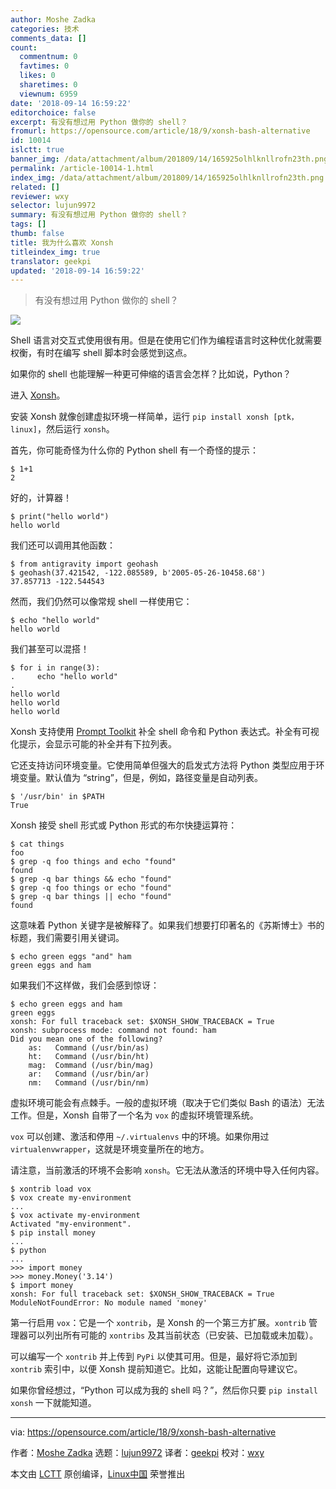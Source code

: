 ```yaml
---
author: Moshe Zadka
categories: 技术
comments_data: []
count:
  commentnum: 0
  favtimes: 0
  likes: 0
  sharetimes: 0
  viewnum: 6959
date: '2018-09-14 16:59:22'
editorchoice: false
excerpt: 有没有想过用 Python 做你的 shell？
fromurl: https://opensource.com/article/18/9/xonsh-bash-alternative
id: 10014
islctt: true
banner_img: /data/attachment/album/201809/14/165925olhlknllrofn23th.png
permalink: /article-10014-1.html
index_img: /data/attachment/album/201809/14/165925olhlknllrofn23th.png.thumb.jpg
related: []
reviewer: wxy
selector: lujun9972
summary: 有没有想过用 Python 做你的 shell？
tags: []
thumb: false
title: 我为什么喜欢 Xonsh
titleindex_img: true
translator: geekpi
updated: '2018-09-14 16:59:22'
---
```



> 
> 有没有想过用 Python 做你的 shell？
> 
> 
> 


![](/data/attachment/album/201809/14/165925olhlknllrofn23th.png)


Shell 语言对交互式使用很有用。但是在使用它们作为编程语言时这种优化就需要权衡，有时在编写 shell 脚本时会感觉到这点。


如果你的 shell 也能理解一种更可伸缩的语言会怎样？比如说，Python？


进入 [Xonsh](https://xon.sh/)。


安装 Xonsh 就像创建虚拟环境一样简单，运行 `pip install xonsh [ptk，linux]`，然后运行 `xonsh`。


首先，你可能奇怪为什么你的 Python shell 有一个奇怪的提示：



```
$ 1+1
2
```

好的，计算器！



```
$ print("hello world")
hello world
```

我们还可以调用其他函数：



```
$ from antigravity import geohash
$ geohash(37.421542, -122.085589, b'2005-05-26-10458.68')
37.857713 -122.544543
```

然而，我们仍然可以像常规 shell 一样使用它：



```
$ echo "hello world"
hello world
```

我们甚至可以混搭！



```
$ for i in range(3):
.     echo "hello world"
.
hello world
hello world
hello world
```

Xonsh 支持使用 [Prompt Toolkit](https://python-prompt-toolkit.readthedocs.io/en/master/) 补全 shell 命令和 Python 表达式。补全有可视化提示，会显示可能的补全并有下拉列表。


它还支持访问环境变量。它使用简单但强大的启发式方法将 Python 类型应用于环境变量。默认值为 “string”，但是，例如，路径变量是自动列表。



```
$ '/usr/bin' in $PATH
True
```

Xonsh 接受 shell 形式或 Python 形式的布尔快捷运算符：



```
$ cat things
foo
$ grep -q foo things and echo "found"
found
$ grep -q bar things && echo "found"
$ grep -q foo things or echo "found"
$ grep -q bar things || echo "found"
found
```

这意味着 Python 关键字是被解释了。如果我们想要打印著名的《苏斯博士》书的标题，我们需要引用关键词。



```
$ echo green eggs "and" ham
green eggs and ham
```

如果我们不这样做，我们会感到惊讶：



```
$ echo green eggs and ham
green eggs
xonsh: For full traceback set: $XONSH_SHOW_TRACEBACK = True
xonsh: subprocess mode: command not found: ham
Did you mean one of the following?
    as:   Command (/usr/bin/as)
    ht:   Command (/usr/bin/ht)
    mag:  Command (/usr/bin/mag)
    ar:   Command (/usr/bin/ar)
    nm:   Command (/usr/bin/nm)
```

虚拟环境可能会有点棘手。一般的虚拟环境（取决于它们类似 Bash 的语法）无法工作。但是，Xonsh 自带了一个名为 `vox` 的虚拟环境管理系统。


`vox` 可以创建、激活和停用 `~/.virtualenvs` 中的环境。如果你用过 `virtualenvwrapper`，这就是环境变量所在的地方。


请注意，当前激活的环境不会影响 `xonsh`。它无法从激活的环境中导入任何内容。



```
$ xontrib load vox
$ vox create my-environment                                                    
...
$ vox activate my-environment        
Activated "my-environment".                                                    
$ pip install money                                                            
...
$ python                                                              
...
>>> import money                                                              
>>> money.Money('3.14')                        
$ import money
xonsh: For full traceback set: $XONSH_SHOW_TRACEBACK = True
ModuleNotFoundError: No module named 'money'
```

第一行启用 `vox`：它是一个 `xontrib`，是 Xonsh 的一个第三方扩展。`xontrib` 管理器可以列出所有可能的 `xontribs` 及其当前状态（已安装、已加载或未加载）。


可以编写一个 `xontrib` 并上传到 `PyPi` 以使其可用。但是，最好将它添加到 `xontrib` 索引中，以便 Xonsh 提前知道它。比如，这能让配置向导建议它。


如果你曾经想过，“Python 可以成为我的 shell 吗？”，然后你只要 `pip install xonsh` 一下就能知道。




---


via: <https://opensource.com/article/18/9/xonsh-bash-alternative>


作者：[Moshe Zadka](https://opensource.com/users/moshez) 选题：[lujun9972](https://github.com/lujun9972) 译者：[geekpi](https://github.com/geekpi) 校对：[wxy](https://github.com/wxy)


本文由 [LCTT](https://github.com/LCTT/TranslateProject) 原创编译，[Linux中国](https://linux.cn/) 荣誉推出
